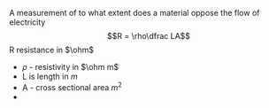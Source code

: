 A measurement of to what extent does a material oppose the flow of electricity
$$R = \rho\dfrac LA$$
R resistance in $\ohm$
- $\rho$ - resistivity in $\ohm m$
- L is length in $m$
- A - cross sectional area $m^2$ 
- 